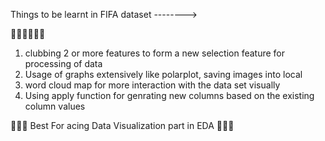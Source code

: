 Things to be learnt in FIFA dataset -------->

🤯🤯🤯🥳🥳🥳

1. clubbing 2 or more features to form a new selection feature for processing of data
2. Usage of graphs extensively like polarplot, saving images into local 
3. word cloud map for more interaction with the data set visually
4. Using apply function for genrating new columns based on the existing column values

🚀🚀🚀 Best For acing Data Visualization part in EDA 🚀🚀🚀
